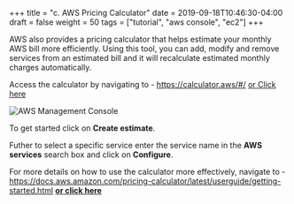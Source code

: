 +++
title = "c. AWS Pricing Calculator"
date = 2019-09-18T10:46:30-04:00
draft = false
weight = 50
tags = ["tutorial", "aws console", "ec2"]
+++

AWS also provides a pricing calculator that helps estimate your monthly AWS bill more efficiently. Using this tool, you can add, modify and remove services from an estimated bill and it will recalculate estimated monthly charges automatically.

Access the calculator by navigating to - https://calculator.aws/#/  [or Click here](https://calculator.aws/#/)


![AWS Management Console](/images/hpc-aws-parallelcluster-workshop/SMC.png)

To get started click on **Create estimate**.

Futher to select a specific service enter the service name in the **AWS services** search box and click on **Configure**.


For more details on how to use the calculator more effectively, navigate to - https://docs.aws.amazon.com/pricing-calculator/latest/userguide/getting-started.html     [**or click here**](https://docs.aws.amazon.com/pricing-calculator/latest/userguide/getting-started.html)
